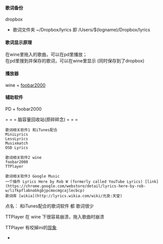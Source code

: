 
#### 歌词备份

dropbox

- 歌词文件夹
~/Dropbox/lyrics 即 /Users/$(logname)/Dropbox/lyrics

#### 歌词显示原理

在wine里拖入的歌曲，可以在pd里播放；<br>在pd里搜到并保存的歌词，可以在wine里显示 (同时保存到了dropbox)

#### 播放器

wine + [foobar2000](https://github.com/7900ms/000nottheater_deserted_systemsoftware/tree/master/Usage_Manual/foobar2000)

#### 辅助软件

PD + foobar2000


= = = 脑容量回收站(原碎碎念) = = =
```
歌词相关软件1 和iTunes配合
MiniLyrics
LessLyrics
Musixmatch
OSD Lyrics

歌词相关软件2 wine
foobar2000
TTPlayer

歌词相关软件3 Google Music
一个插件 Lyrics Here by Rob W (formerly called YouTube Lyrics) [link](https://chrome.google.com/webstore/detail/lyrics-here-by-rob-w/lifkpflabnobkgbjpcmocmgcajlecbcp)
歌词库 [wikia](http://lyrics.wikia.com/wiki/光良:天堂)
```

点名：
和iTunes配合的歌词软件 都 歌词很少

TTPlayer 在 wine 下很容易崩溃，拖入歌曲时崩溃

TTPlayer 有咬掉ini的[现象](https://github.com/7900ms/000nottheater_deserted_systemsoftware/tree/master/Usage_Manual/TTPlayer)


-
